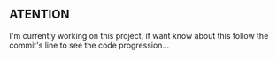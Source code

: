 ## ATENTION

I'm currently working on this project, if want know about this follow the commit's line to see the code progression...
